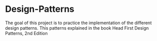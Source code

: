 # Design-Patterns
The goal of this project is to practice the implementation of the different design patterns. This patterns explained in the book Head First Design Patterns, 2nd Edition
